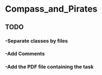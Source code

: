 # Compass_and_Pirates
## TODO
### -Separate classes by files
### -Add Comments
### -Add the PDF file containing the task

